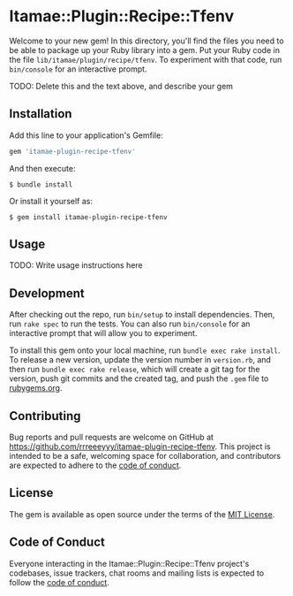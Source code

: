 # Itamae::Plugin::Recipe::Tfenv

Welcome to your new gem! In this directory, you'll find the files you need to be able to package up your Ruby library into a gem. Put your Ruby code in the file `lib/itamae/plugin/recipe/tfenv`. To experiment with that code, run `bin/console` for an interactive prompt.

TODO: Delete this and the text above, and describe your gem

## Installation

Add this line to your application's Gemfile:

```ruby
gem 'itamae-plugin-recipe-tfenv'
```

And then execute:

    $ bundle install

Or install it yourself as:

    $ gem install itamae-plugin-recipe-tfenv

## Usage

TODO: Write usage instructions here

## Development

After checking out the repo, run `bin/setup` to install dependencies. Then, run `rake spec` to run the tests. You can also run `bin/console` for an interactive prompt that will allow you to experiment.

To install this gem onto your local machine, run `bundle exec rake install`. To release a new version, update the version number in `version.rb`, and then run `bundle exec rake release`, which will create a git tag for the version, push git commits and the created tag, and push the `.gem` file to [rubygems.org](https://rubygems.org).

## Contributing

Bug reports and pull requests are welcome on GitHub at https://github.com/rrreeeyyy/itamae-plugin-recipe-tfenv. This project is intended to be a safe, welcoming space for collaboration, and contributors are expected to adhere to the [code of conduct](https://github.com/[USERNAME]/itamae-plugin-recipe-tfenv/blob/master/CODE_OF_CONDUCT.md).

## License

The gem is available as open source under the terms of the [MIT License](https://opensource.org/licenses/MIT).

## Code of Conduct

Everyone interacting in the Itamae::Plugin::Recipe::Tfenv project's codebases, issue trackers, chat rooms and mailing lists is expected to follow the [code of conduct](https://github.com/rrreeeyyy/itamae-plugin-recipe-tfenv/blob/master/CODE_OF_CONDUCT.md).
